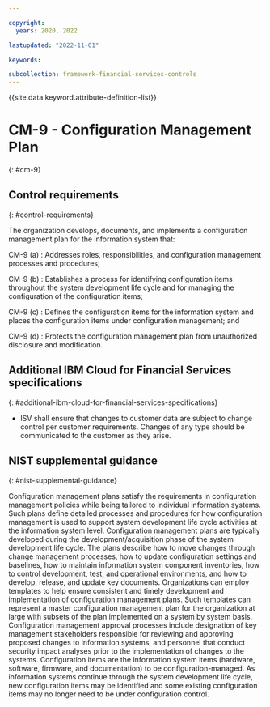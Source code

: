 ```yaml
---

copyright:
  years: 2020, 2022

lastupdated: "2022-11-01"

keywords:

subcollection: framework-financial-services-controls
---
```


{{site.data.keyword.attribute-definition-list}}

               
# CM-9 - Configuration Management Plan
{: #cm-9}

## Control requirements
{: #control-requirements}

The organization develops, documents, and implements a configuration management plan for the information system that:

CM-9 (a)
    : Addresses roles, responsibilities, and configuration management processes and procedures;

CM-9 (b)
    : Establishes a process for identifying configuration items throughout the system development life cycle and for managing the configuration of the configuration items;

CM-9 (c)
    : Defines the configuration items for the information system and places the configuration items under configuration management; and

CM-9 (d)
    : Protects the configuration management plan from unauthorized disclosure and modification.

## Additional IBM Cloud for Financial Services specifications
{: #additional-ibm-cloud-for-financial-services-specifications}

- ISV shall ensure that changes to customer data are subject to change control per customer requirements.  Changes of any type should be communicated to the customer as they arise.

## NIST supplemental guidance
{: #nist-supplemental-guidance}

Configuration management plans satisfy the requirements in configuration management policies while being tailored to individual information systems. Such plans define detailed processes and procedures for how configuration management is used to support system development life cycle activities at the information system level. Configuration management plans are typically developed during the development/acquisition phase of the system development life cycle. The plans describe how to move changes through change management processes, how to update configuration settings and baselines, how to maintain information system component inventories, how to control development, test, and operational environments, and how to develop, release, and update key documents. Organizations can employ templates to help ensure consistent and timely development and implementation of configuration management plans. Such templates can represent a master configuration management plan for the organization at large with subsets of the plan implemented on a system by system basis. Configuration management approval processes include designation of key management stakeholders responsible for reviewing and approving proposed changes to information systems, and personnel that conduct security impact analyses prior to the implementation of changes to the systems. Configuration items are the information system items (hardware, software, firmware, and documentation) to be configuration-managed. As information systems continue through the system development life cycle, new configuration items may be identified and some existing configuration items may no longer need to be under configuration control.





